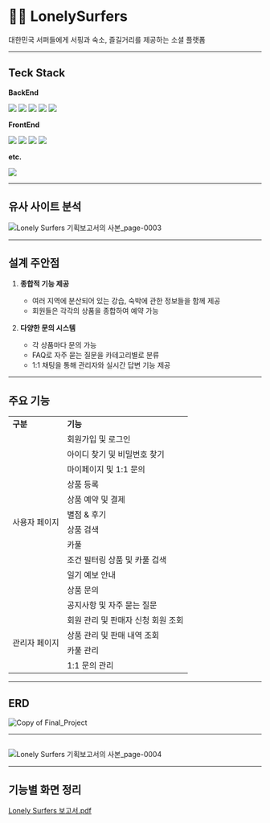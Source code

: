 # 🏄‍♂️ LonelySurfers

대한민국 서퍼들에게 서핑과 숙소, 즐길거리를 제공하는 소셜 플랫폼

---
## Teck Stack

**BackEnd**

<img src="https://img.shields.io/badge/JAVA 8-007396?style=flat&logo=Java&logoColor=white"/> <img src="https://img.shields.io/badge/Spring-6DB33F?style=flat&logo=Spring&logoColor=white"/> <img src="https://img.shields.io/badge/Maven-C71A36?style=flat&logo=Maven&logoColor=white"/>
<img src="https://img.shields.io/badge/Oracle-F80000?style=flat&logo=Oracle&logoColor=white"/> <img src="https://img.shields.io/badge/MyBatis-000000?style=flat&logo=MyBatis&logoColor=white"> 


**FrontEnd**

<img src="https://img.shields.io/badge/HTML5-E34F26?style=flat&logo=HTML5&logoColor=white"/> <img src="https://img.shields.io/badge/CSS3-1572B6?style=flat&logo=CSS3&logoColor=white"/> <img src="https://img.shields.io/badge/JavaScript-F7DF1E?style=flat&logo=JavaScript&logoColor=white"/>  <img src="https://img.shields.io/badge/jQuery-0769AD?style=flat&logo=jQuery&logoColor=white"/>


**etc.**

<img src="https://img.shields.io/badge/Slack-4A154B?style=flat&logo=Slack&logoColor=white"/>

---
## 유사 사이트 분석
![Lonely Surfers 기획보고서의 사본_page-0003](https://github.com/eun417/wam/assets/126125547/ab3dbd76-f26d-4f4a-bedd-8e120e17bb7d)

---
## 설계 주안점
1. **종합적 기능 제공**
    - 여러 지역에 분산되어 있는 강습, 숙박에 관한 정보들을 함께 제공
    - 회원들은 각각의 상품을 종합하여 예약 가능

2. **다양한 문의 시스템**
    - 각 상품마다 문의 가능
    - FAQ로 자주 묻는 질문을 카테고리별로 분류
    - 1:1 채팅을 통해 관리자와 실시간 답변 기능 제공

---
## 주요 기능
<table>
  <tr>
    <td><b>구분</b></td>
    <td><b>기능</b></td>
  </tr>
  <tr>
    <td rowspan=12>사용자 페이지</td>
    <td>회원가입 및 로그인</td>
  </tr>
  <tr>
    <td>아이디 찾기 및 비밀번호 찾기</td>
  </tr>
  <tr>
    <td>마이페이지 및 1:1 문의</td>
  </tr>
  <tr>
    <td>상품 등록</td>
  </tr>
  <tr>
    <td>상품 예약 및 결제</td>
  </tr>
  <tr>
    <td>별점 & 후기</td>
  </tr>
  <tr>
    <td>상품 검색</td>
  </tr>
  <tr>
    <td>카풀</td>
  </tr>
  <tr>
    <td>조건 필터링 상품 및 카풀 검색</td>
  </tr>
  <tr>
    <td>일기 예보 안내</td>
  </tr>
  <tr>
    <td>상품 문의</td>
  </tr>
  <tr>
    <td>공지사항 및 자주 묻는 질문</td>
  </tr>
  <tr>
    <td rowspan=4>관리자 페이지</td>
    <td>회원 관리 및 판매자 신청 회원 조회</td>
  </tr>
  <tr>
    <td>상품 관리 및 판매 내역 조회</td>
  </tr>
  <tr>
    <td>카풀 관리</td>
  </tr>
  <tr>
    <td>1:1 문의 관리</td>
  </tr>
</table>

---
## ERD
![Copy of Final_Project](https://github.com/eun417/wam/assets/126125547/6d65bd21-e591-4187-b92d-a720018d461b)

---
## 
![Lonely Surfers 기획보고서의 사본_page-0004](https://github.com/eun417/wam/assets/126125547/c5ce2d3f-02af-41c0-ba0a-f90fbfe7edf0)

---
## 기능별 화면 정리
[Lonely Surfers 보고서.pdf](https://github.com/user-attachments/files/15528883/Lonely.Surfers.pdf)


